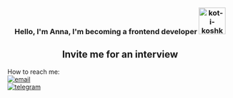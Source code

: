<h3 align="center">Hello, I'm Anna, I'm becoming a frontend developer
<img src="https://www.gifki.org/data/media/209/kot-i-koshka-animatsionnaya-kartinka-0498.gif" border="0" alt="kot-i-koshka-animatsionnaya-kartinka-0498" /height="60">
</h3>
<h2 align="center">Invite me for an interview</h2>



How to reach me:  
[![email](https://img.shields.io/badge/-Gmail-c14438?style=for-the-badge&logo=Gmail&logoColor=white)](mailto:a.zharova.muctr@gmail.com)  
[![telegram](https://img.shields.io/badge/-telegram-0088cc?style=for-the-badge&logo=telegram&logoColor=white)](https://t.me/zharanna)

